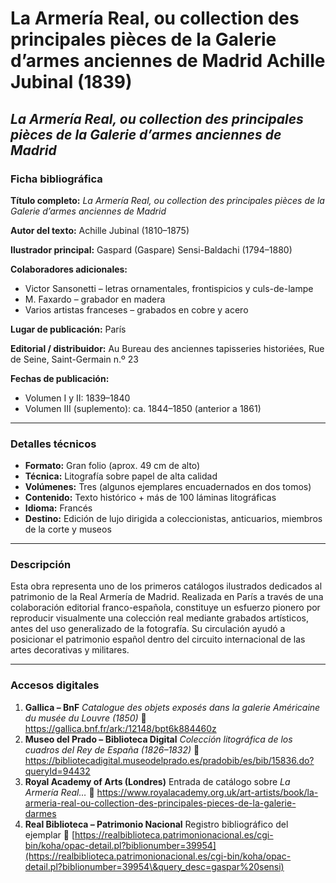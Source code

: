 # La Armería Real, ou collection des principales pièces de la Galerie d’armes anciennes de Madrid  Achille Jubinal (1839)

## *La Armería Real, ou collection des principales pièces de la Galerie d’armes anciennes de Madrid*

### Ficha bibliográfica

**Título completo:**
*La Armería Real, ou collection des principales pièces de la Galerie d’armes anciennes de Madrid*

**Autor del texto:**
&#x20;Achille Jubinal (1810–1875)

**Ilustrador principal:**
&#x20;Gaspard (Gaspare) Sensi-Baldachi (1794–1880)

**Colaboradores adicionales:**

* Victor Sansonetti – letras ornamentales, frontispicios y culs-de-lampe
* M. Faxardo – grabador en madera
* Varios artistas franceses – grabados en cobre y acero

**Lugar de publicación:**
&#x20;París

**Editorial / distribuidor:**
&#x20;Au Bureau des anciennes tapisseries historiées, Rue de Seine, Saint-Germain n.º 23

**Fechas de publicación:**

* Volumen I y II: 1839–1840
* Volumen III (suplemento): ca. 1844–1850 (anterior a 1861)

***

### Detalles técnicos

* **Formato:** Gran folio (aprox. 49 cm de alto)
* **Técnica:** Litografía sobre papel de alta calidad
* **Volúmenes:** Tres (algunos ejemplares encuadernados en dos tomos)
* **Contenido:** Texto histórico + más de 100 láminas litográficas
* **Idioma:** Francés
* **Destino:** Edición de lujo dirigida a coleccionistas, anticuarios, miembros de la corte y museos

***

### Descripción

Esta obra representa uno de los primeros catálogos ilustrados dedicados al patrimonio de la Real Armería de Madrid. Realizada en París a través de una colaboración editorial franco-española, constituye un esfuerzo pionero por reproducir visualmente una colección real mediante grabados artísticos, antes del uso generalizado de la fotografía. Su circulación ayudó a posicionar el patrimonio español dentro del circuito internacional de las artes decorativas y militares.

***

### Accesos digitales

1. **Gallica – BnF**
   *Catalogue des objets exposés dans la galerie Américaine du musée du Louvre (1850)*
   &#x20;🔗 https://gallica.bnf.fr/ark:/12148/bpt6k884460z
2. **Museo del Prado – Biblioteca Digital**
   *Colección litográfica de los cuadros del Rey de España (1826–1832)*
   &#x20;🔗 https://bibliotecadigital.museodelprado.es/pradobib/es/bib/15836.do?queryId=94432
3. **Royal Academy of Arts (Londres)**
   &#x20;Entrada de catálogo sobre *La Armería Real…*
   &#x20;🔗 https://www.royalacademy.org.uk/art-artists/book/la-armeria-real-ou-collection-des-principales-pieces-de-la-galerie-darmes
4. **Real Biblioteca – Patrimonio Nacional**
   &#x20;Registro bibliográfico del ejemplar
   &#x20;🔗 [https://realbiblioteca.patrimonionacional.es/cgi-bin/koha/opac-detail.pl?biblionumber=39954](https://realbiblioteca.patrimonionacional.es/cgi-bin/koha/opac-detail.pl?biblionumber=39954\&query_desc=gaspar%20sensi)
